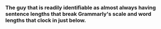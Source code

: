 ### The guy that is readily identifiable as almost always having sentence lengths that break Grammarly's scale and word lengths that clock in just below.
